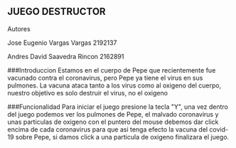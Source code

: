 ## JUEGO DESTRUCTOR
Autores

Jose Eugenio Vargas Vargas 2192137

Andres David Saavedra Rincon 2162891

###Introduccion
Estamos en el cuerpo de Pepe que recientemente fue vacunado contra el coronavirus, pero Pepe ya tiene el virus en sus pulmones.
La vacuna ataca tanto a los virus como al oxigeno del cuerpo, nuestro objetivo es solo destruir el virus, no el oxigeno

###Funcionalidad
Para iniciar el juego presione la tecla "Y", una vez dentro del juego podemos ver los pulmones de Pepe, el malvado coronavirus y unas particulas de oxigeno
con el puntero del mouse debemos dar click encima de cada coronavirus para que asi tenga efecto la vacuna del covid-19 sobre Pepe, si damos click a una particula de oxigeno finalizara
el juego.
